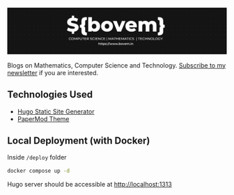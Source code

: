 [![Blog Cover Image](./static/bovem-substack-cover.png)](https://www.bovem.in/)

Blogs on Mathematics, Computer Science and Technology. <a target=_blank href="https://www.bovem.in/subscribe">Subscribe to my newsletter</a> if you are interested.

## Technologies Used
- [Hugo Static Site Generator](https://gohugo.io/)
- [PaperMod Theme](https://github.com/adityatelange/hugo-PaperMod)

## Local Deployment (with Docker)

Inside `/deploy` folder
```bash
docker compose up -d
```

Hugo server should be accessible at [http://localhost:1313](http://localhost:1313)